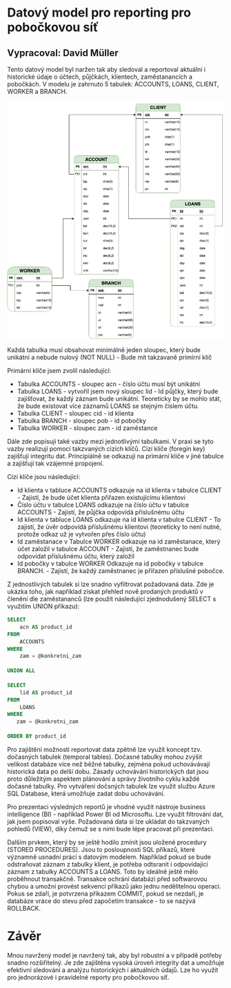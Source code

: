 # Datový model pro reporting pro pobočkovou síť

## Vypracoval: David Müller

Tento datový model byl naržen tak aby sledoval a reportoval aktuální i historické údaje o účtech, půjčkách, klientech, zaměstanancích a pobočkách. V modelu je zahrnuto 5 tabulek: ACCOUNTS, LOANS, CLIENT, WORKER a BRANCH.

![datovy_model](datovy_model.jpg "datovy_model")

Každá tabulka musí obsahovat minimálně jeden sloupec, který bude unikátní a nebude nulový (NOT NULL) - Bude mít takzavaně primírní klíč

Primární klíče jsem zvolil následující:

- Tabulka ACCOUNTS - sloupec acn - číslo účtu musí být unikátní
- Tabulka LOANS -  vytvořil jsem nový sloupec lid - Id půjčky, který bude zajišťovat, že každý záznam bude unikátní. Teoreticky by se mohlo stát, že bude existovat více záznamů LOANS se stejným číslem účtu.
- Tabulka CLIENT - sloupec cid - id klienta
- Tabulka BRANCH - sloupec pob - id pobočky
- Tabulka WORKER - sloupec zam - id zaměstance

Dále zde popisuji také vazby mezi jednotlivými tabulkami. V praxi se tyto vazby realizují pomocí takzvaných cizích klíčů. Cizí klíče (foregin key) zajišťují integritu dat. Principiálně se odkazují na primární klíče v jiné tabulce a zajišťují tak vzájemné propojení.

Cizí klíče jsou následující:

- Id klienta v tabluce ACCOUNTS odkazuje na id klienta v tabulce CLIENT - Zajistí, že bude účet klienta přiřazen existujícímu klientovi
- Číslo účtu v tabulce LOANS odkazuje na číslo účtu v tabulce ACCOUNTS - Zajistí, že půjčka odpovídá příslušnému účtu
- Id klienta v tabluce LOANS odkazuje na id klienta v tabulce CLIENT - To zajistí, že úvěr odpovídá příslušnému klientovi (teoreticky to není nutné, protože odkaz už je vytvořen přes číslo účtu)
- Id zaměstanace v Tabulce WORKER odkazuje na id zaměstanace, který účet založil v tabulce ACCOUNT - Zajistí, že zaměstnanec bude odpovídat příslušnému účtu, který založil
- Id pobočky v tabulce WORKER Odkazuje na id pobočky v tabulce BRANCH. -  Zajistí, že každý zaměstnanec je přiřazen příslušné pobočce.

Z jednostlivých tabulek si lze snadno vyfiltrovat požadovaná data. Zde je ukázka toho, jak například získat přehled nově prodaných produktů v členění dle zaměstananců (lze použít následující zjednodušený SELECT s využitím UNION příkazu):

```sql
SELECT
    acn AS product_id
FROM
    ACCOUNTS
WHERE
    zam = @konkretni_zam

UNION ALL

SELECT
    lid AS product_id
FROM
    LOANS
WHERE
   zam = @konkretni_zam

ORDER BY product_id
```

Pro zajištění možnosti reportovat data zpětně lze využít koncept tzv. dočasných tabulek (temporal tables). Dočasné tabulky mohou zvýšit velikost databáze více než běžné tabulky, zejména pokud uchovávávají historická data po delší dobu. Zásady uchovávání historických dat jsou proto důležitým aspektem plánování a správy životního cyklu každé dočasné tabulky. Pro vytváření dočsných tabulek lze využít službu Azure SQL Database, která umožňuje zadat dobu uchovávání.

Pro prezentaci výsledných reportů je vhodné využít nástroje business intelligence (BI) - například Power BI od Microsoftu. Lze využít filtrování dat, jak jsem popisoval výše. Požadovaná data si lze ukládat do takzvaných pohledů (VIEW), díky čemuž se s nimi bude lépe pracovat při prezentaci.

Dalším prvkem, který by se ještě hodilo zmínit jsou uložené procedury (STORED PROCEDURES). Jsou to posloupnosti SQL příkazů, které významně usnadní práci s datovým modelem. Například pokud se bude odstraňovat záznam z tabulky klient, je potřeba odtsranit i odpovídající záznam z tabulky ACCOUNTS a LOANS. Toto by ideálně ještě mělo proběhnout transakčně. Transakce ochrání databázi před softwarovou chybou a umožní provést sekvenci příkazů jako jednu nedělitelnou operaci. Pokus se zdaří, je potvrzena příkazem COMMIT, pokud se nezdaří, je databáze vráce do stevu před započetím transakce - to se nazývá ROLLBACK.

# Závěr
Mnou navržený model je navržený tak, aby byl robustní a v případě potřeby snadno rozšiřitelný. Je zde zajištěna vysoká úroveň integrity dat a umožňuje efektivní sledování a analýzu historických i aktuálních údajů. Lze ho využít pro jednorázové i pravidelné reporty pro pobočkovou síť.
